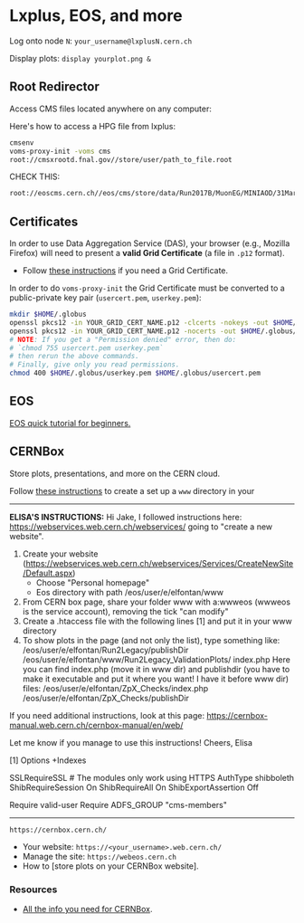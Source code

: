 # Lxplus, EOS, and more

Log onto node `N`: `your_username@lxplusN.cern.ch`

Display plots: `display yourplot.png &`

## Root Redirector

Access CMS files located anywhere on any computer:

Here's how to access a HPG file from lxplus:

```bash
cmsenv
voms-proxy-init -voms cms
root://cmsxrootd.fnal.gov//store/user/path_to_file.root
```

CHECK THIS:

```bash
root://eoscms.cern.ch//eos/cms/store/data/Run2017B/MuonEG/MINIAOD/31Mar2018-v1/100000/049A7BE5-7037-E811-9CDE-3417EBE706C6.root
```

## Certificates

In order to use Data Aggregation Service (DAS),
your browser (e.g., Mozilla Firefox) will need to present
a **valid Grid Certificate** (a file in `.p12` format).

* Follow [these instructions](https://twiki.cern.ch/twiki/bin/viewauth/CMS/DQMGUIGridCertificate)
if you need a Grid Certificate.

In order to do `voms-proxy-init` the Grid Certificate must be
converted to a public-private key pair (`usercert.pem`, `userkey.pem`):

```bash
mkdir $HOME/.globus
openssl pkcs12 -in YOUR_GRID_CERT_NAME.p12 -clcerts -nokeys -out $HOME/.globus/usercert.pem
openssl pkcs12 -in YOUR_GRID_CERT_NAME.p12 -nocerts -out $HOME/.globus/userkey.pem
# NOTE: If you get a "Permission denied" error, then do:
# `chmod 755 usercert.pem userkey.pem`
# then rerun the above commands.
# Finally, give only you read permissions.
chmod 400 $HOME/.globus/userkey.pem $HOME/.globus/usercert.pem
```

## EOS

[EOS quick tutorial for beginners.](https://cern.service-now.com/service-portal?id=kb_article&n=KB0001998)

## CERNBox

Store plots, presentations, and more on the CERN cloud.

Follow [these instructions](https://cernbox-manual.web.cern.ch/cernbox-manual/en/web/personal_website_content.html)
to create a set up a `www` directory in your 

----------

**ELISA'S INSTRUCTIONS:**
Hi Jake, 
I followed instructions here:
https://webservices.web.cern.ch/webservices/
going to "create a new website".

1. Create your website (https://webservices.web.cern.ch/webservices/Services/CreateNewSite/Default.aspx) 
     - Choose "Personal homepage"
    - Eos directory with path /eos/user/e/elfontan/www
2. From CERN box page, share your folder www with a:wwweos (wwweos is the service account), removing the tick "can modify"
3. Create a .htaccess file with the following lines [1] and put it in your www directory
4. To show plots in the page (and not only the list), type something like:
/eos/user/e/elfontan/Run2Legacy/publishDir   /eos/user/e/elfontan/www/Run2Legacy_ValidationPlots/ index.php
Here you can find index.php (move it in www dir) and publishdir (you have to make it executable and put it where you want! I have it before www dir) files:
/eos/user/e/elfontan/ZpX_Checks/index.php
/eos/user/e/elfontan/ZpX_Checks/publishDir

If you need additional instructions, look at this page:
https://cernbox-manual.web.cern.ch/cernbox-manual/en/web/

Let me know if you manage to use this instructions!
Cheers,
Elisa


[1]
Options +Indexes

SSLRequireSSL # The modules only work using HTTPS
AuthType shibboleth
ShibRequireSession On
ShibRequireAll On
ShibExportAssertion Off

Require valid-user
Require ADFS_GROUP "cms-members"

----------

`https://cernbox.cern.ch/`

- Your website: `https://<your_username>.web.cern.ch/`
- Manage the site: `https://webeos.cern.ch`
- How to [store plots on your CERNBox website].

### Resources

- [All the info you need for CERNBox](https://cernbox-manual.web.cern.ch/cernbox-manual/en/).
